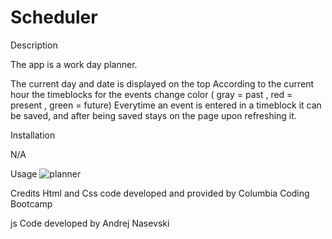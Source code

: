 # Scheduler
Description

The app is a work day planner.

The current day and date is displayed on the top
According to the current hour the timeblocks for the events change color ( gray = past , red = present , green = future)
Everytime an event is entered in a timeblock it can be saved, and after being saved stays on the page upon refreshing it.

Installation

N/A

Usage
![planner](https://github.com/nasevski9/Scheduler/assets/140076217/3af88810-0f50-438d-aeb4-be0228ff96f5)

Credits
Html and Css code developed and provided by Columbia Coding Bootcamp

js Code developed by Andrej Nasevski
